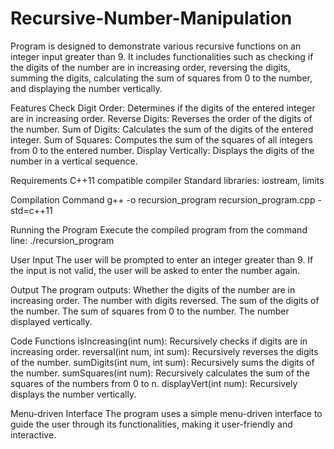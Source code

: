 # Recursive-Number-Manipulation
 Program is designed to demonstrate various recursive functions on an integer input greater than 9. It includes functionalities such as checking if the digits of the number are in increasing order, reversing the digits, summing the digits, calculating the sum of squares from 0 to the number, and displaying the number vertically.

Features
Check Digit Order: Determines if the digits of the entered integer are in increasing order.
Reverse Digits: Reverses the order of the digits of the number.
Sum of Digits: Calculates the sum of the digits of the entered integer.
Sum of Squares: Computes the sum of the squares of all integers from 0 to the entered number.
Display Vertically: Displays the digits of the number in a vertical sequence.

Requirements
C++11 compatible compiler
Standard libraries: iostream, limits

Compilation Command
g++ -o recursion_program recursion_program.cpp -std=c++11

Running the Program
Execute the compiled program from the command line:
./recursion_program

User Input
The user will be prompted to enter an integer greater than 9. If the input is not valid, the user will be asked to enter the number again.

Output
The program outputs:
Whether the digits of the number are in increasing order.
The number with digits reversed.
The sum of the digits of the number.
The sum of squares from 0 to the number.
The number displayed vertically.

Code Functions
isIncreasing(int num): Recursively checks if digits are in increasing order.
reversal(int num, int sum): Recursively reverses the digits of the number.
sumDigits(int num, int sum): Recursively sums the digits of the number.
sumSquares(int num): Recursively calculates the sum of the squares of the numbers from 0 to n.
displayVert(int num): Recursively displays the number vertically.

Menu-driven Interface
The program uses a simple menu-driven interface to guide the user through its functionalities, making it user-friendly and interactive.
